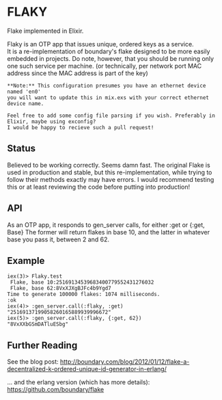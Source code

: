 FLAKY
======

Flake implemented in Elixir.

Flaky is an OTP app that issues unique, ordered keys as a service.  
It is a re-implementation of boundary's flake designed to be more easily embedded in projects. 
Do note, however, that you should be running only one such service per machine. (or technically,
per network port MAC address since the MAC address is part of the key)

```
**Note:** This configuration presumes you have an ethernet device named 'en0'
you will want to update this in mix.exs with your correct ethernet device name.

Feel free to add some config file parsing if you wish. Preferably in Elixir, maybe using exconfig?
I would be happy to recieve such a pull request!
```
## Status

Believed to be working correctly. Seems damn fast.
The original Flake is used in production and stable, but this re-implementation, while trying to follow their methods exactly may have errors. I would recommend testing this or at least reviewing the code before putting into production!

## API

As an OTP app, it responds to gen_server calls, for either :get or {:get, Base}  The former will
return flakes in base 10, and the latter in whatever base you pass it, between 2 and 62.

## Example

```
iex(3)> Flaky.test
 Flake, base 10:25169134539683400779552431276032
 Flake, base 62:8VxXJXgBJFc4b9Ygd7
Time to generate 100000 flakes: 1074 milliseconds.
:ok
iex(4)> :gen_server.call(:flaky, :get)
"25169137199058260165889939996672"
iex(5)> :gen_server.call(:flaky, {:get, 62})
"8VxXXbGSmDATluESbg"
```

## Further Reading

See the blog post: http://boundary.com/blog/2012/01/12/flake-a-decentralized-k-ordered-unique-id-generator-in-erlang/

... and the erlang version (which has more details):  https://github.com/boundary/flake
